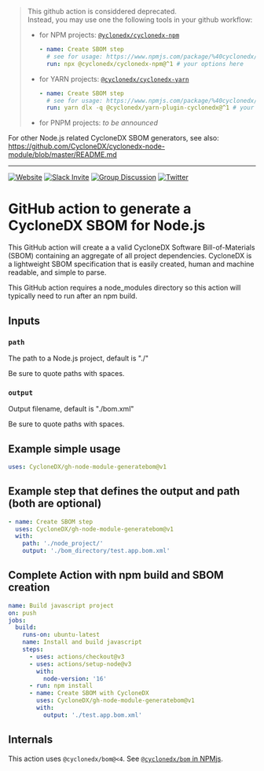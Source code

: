 >
> This github action is considdered deprecated.  
> Instead, you may use one the following tools in your github workflow:
>
> - for NPM projects: [`@yclonedx/cyclonedx-npm`](https://www.npmjs.com/package/%40cyclonedx/cyclonedx-npm)
>   ```yaml
>   - name: Create SBOM step
>     # see for usage: https://www.npmjs.com/package/%40cyclonedx/cyclonedx-npm
>     run: npx @cyclonedx/cyclonedx-npm@^1 # your options here
>   ```
> - for YARN projects: [`@cyclonedx/cyclonedx-yarn`](https://www.npmjs.com/package/%40cyclonedx/cyclonedx-yarn)
>   ```yaml
>   - name: Create SBOM step
>     # see for usage: https://www.npmjs.com/package/%40cyclonedx/cyclonedx-yarn
>     run: yarn dlx -q @cyclonedx/yarn-plugin-cyclonedx@^1 # your options here
>   ```
>  - for PNPM projects: *to be announced*
> 

For other Node.js related CycloneDX SBOM generators, see also: <https://github.com/CycloneDX/cyclonedx-node-module/blob/master/README.md>

----

[![Website](https://img.shields.io/badge/https://-cyclonedx.org-blue.svg)](https://cyclonedx.org/)
[![Slack Invite](https://img.shields.io/badge/Slack-Join-blue?logo=slack&labelColor=393939)](https://cyclonedx.org/slack/invite)
[![Group Discussion](https://img.shields.io/badge/discussion-groups.io-blue.svg)](https://groups.io/g/CycloneDX)
[![Twitter](https://img.shields.io/twitter/url/http/shields.io.svg?style=social&label=Follow)](https://twitter.com/CycloneDX_Spec)

# GitHub action to generate a CycloneDX SBOM for Node.js

This GitHub action will create a a valid CycloneDX Software Bill-of-Materials (SBOM) containing an aggregate of all project dependencies. CycloneDX is a lightweight SBOM specification that is easily created, human and machine readable, and simple to parse.

This GitHub action requires a node_modules directory so this action will typically need to run after an npm build.

## Inputs

### `path`

The path to a Node.js project, default is "./"

Be sure to quote paths with spaces.

### `output`

Output filename, default is "./bom.xml"

Be sure to quote paths with spaces.

## Example simple usage

```yaml
uses: CycloneDX/gh-node-module-generatebom@v1
```

## Example step that defines the output and path (both are optional)

```yaml
- name: Create SBOM step
  uses: CycloneDX/gh-node-module-generatebom@v1
  with:
    path: './node_project/'
    output: './bom_directory/test.app.bom.xml'
```

## Complete Action with npm build and SBOM creation

```yaml
name: Build javascript project
on: push
jobs:
  build:
    runs-on: ubuntu-latest
    name: Install and build javascript
    steps:
      - uses: actions/checkout@v3
      - uses: actions/setup-node@v3
        with:
          node-version: '16'
      - run: npm install
      - name: Create SBOM with CycloneDX
        uses: CycloneDX/gh-node-module-generatebom@v1
        with: 
          output: './test.app.bom.xml'
```

## Internals

This action uses `@cyclonedx/bom@<4`. See [`@cyclonedx/bom` in NPMjs](https://www.npmjs.com/package/@cyclonedx/bom).
